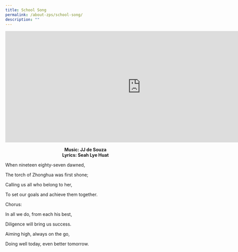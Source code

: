 ```yaml
---
title: School Song
permalink: /about-zps/school-song/
description: ""
---
```

<iframe allowfullscreen="" allow="accelerometer; autoplay; clipboard-write; encrypted-media; gyroscope; picture-in-picture; web-share" frameborder="0" title="YouTube video player" src="https://www.youtube.com/embed/rUmt70xGtvA" height="350" width="850"></iframe>



**<center>Music: JJ de Souza
<br>Lyrics: Seah Lye Huat</center>**


When nineteen eighty-seven dawned,

The torch of Zhonghua was first shone;

Calling us all who belong to her,

To set our goals and achieve them together.

Chorus:

In all we do, from each his best,

Diligence will bring us success.

Aiming high, always on the go,

Doing well today, even better tomorrow.